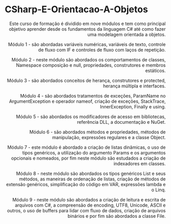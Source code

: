 # CSharp-E-Orientacao-A-Objetos

<div style="text-align: right"> 
Este curso de formação é dividido em nove módulos e tem como principal objetivo aprender desde os fundamentos da linguagem C# até como fazer uma modelagem orientada a objetos.

Módulo 1 - são abordadas variáveis numéricas, variáveis de texto, controle de fluxo com IF e controles de fluxo com laços de repetição.

Módulo 2 - neste módulo são abordados os comportamentos de classes, Namespace composição e null, propriedades, construtores e membros estáticos.

Módulo 3 - são abordados conceitos de herança, construtores e protected, herança múltipla e interfaces.

Módulo 4 - são abordados tratamentos de exceções, ParamName no ArgumentException e operador nameof, criação de exceções, StackTrace, InnerException, Finally e using.

Módulo 5 - são abordados os modificadores de acesso em bibliotecas, referência DLL, a documentação e NuGet.

Módulo 6 - são abordados métodos e propriedades, métodos de manipulação, expressões regulares e a classe Object.

Módulo 7 - este módulo é abordado a criação de listas dinâmicas, o uso de tipos genéricos, a utilização do argumento Params e os argumentos opcionais e nomeados, por fim neste módulo são estudados a criação de indexadores em classes.

Módulo 8 - neste módulo são abordados os tipos genéricos List e seus métodos, as maneiras de ordenação de listas, criação de métodos de extensão genéricos, simplificação do código em VAR, expressões lambda e o Linq.

Módulo 9 - neste módulo são abordados a criação de leitura e escrita de arquivos com C#, a compreensão de encoding, UTF8, Unicode, ASCII e outros, o uso de buffers para lidar com fluxo de dados, criação de arquivos binários e por fim são abordados a classe File.
  
 </div>
